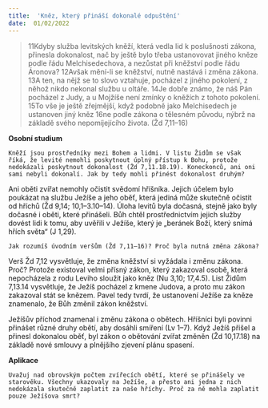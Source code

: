 ```yaml
---
title:  'Kněz, který přináší dokonalé odpuštění'
date:  01/02/2022
---
```


> <p></p>
> 11Kdyby služba levitských kněží, která vedla lid k poslušnosti zákona, přinesla dokonalost, nač by ještě bylo třeba ustanovovat jiného kněze podle řádu Melchisedechova, a nezůstat při kněžství podle řádu Áronova? 12Avšak mění-li se kněžství, nutně nastává i změna zákona. 13A ten, na nějž se to slovo vztahuje, pocházel z jiného pokolení, z něhož nikdo nekonal službu u oltáře. 14Je dobře známo, že náš Pán pocházel z Judy, a u Mojžíše není zmínky o kněžích z tohoto pokolení. 15To vše je ještě zřejmější, když podobně jako Melchisedech je ustanoven jiný kněz 16ne podle zákona o tělesném původu, nýbrž na základě svého nepomíjejícího života. (Žd 7,11–16)

**Osobní studium**

`Kněží jsou prostředníky mezi Bohem a lidmi. V listu Židům se však říká, že levité nemohli poskytnout úplný přístup k Bohu, protože nedokázali poskytnout dokonalost (Žd 7,11.18.19). Koneckonců, ani oni sami nebyli dokonalí. Jak by tedy mohli přinést dokonalost druhým?`

Ani oběti zvířat nemohly očistit svědomí hříšníka. Jejich účelem bylo poukázat na službu Ježíše a jeho oběť, která jediná může skutečně očistit od hříchů (Žd 9,14; 10,1–3.10–14). Úloha levitů byla dočasná, stejně jako byly dočasné i oběti, které přinášeli. Bůh chtěl prostřednictvím jejich služby dovést lidi k tomu, aby uvěřili v Ježíše, který je „beránek Boží, který snímá hřích světa“ (J 1,29).

`Jak rozumíš úvodním veršům (Žd 7,11–16)? Proč byla nutná změna zákona?`

Verš Žd 7,12 vysvětluje, že změna kněžství si vyžádala i změnu zákona. Proč? Protože existoval velmi přísný zákon, který zakazoval osobě, která nepocházela z rodu Leviho sloužit jako kněz (Nu 3,10; 17,4.5). List Židům 7,13.14 vysvětluje, že Ježíš pocházel z kmene Judova, a proto mu zákon zakazoval stát se knězem. Pavel tedy tvrdí, že ustanovení Ježíše za kněze znamenalo, že Bůh změnil zákon kněžství.

Ježíšův příchod znamenal i změnu zákona o obětech. Hříšníci byli povinni přinášet různé druhy obětí, aby dosáhli smíření (Lv 1–7). Když Ježíš přišel a přinesl dokonalou oběť, byl zákon o obětování zvířat změněn (Žd 10,17.18) na základě nové smlouvy a plnějšího zjevení plánu spasení.

**Aplikace**

`Uvažuj nad obrovským počtem zvířecích obětí, které se přinášely ve starověku. Všechny ukazovaly na Ježíše, a přesto ani jedna z nich nedokázala skutečně zaplatit za naše hříchy. Proč za ně mohla zaplatit pouze Ježíšova smrt?`